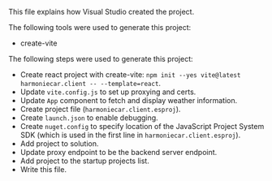 This file explains how Visual Studio created the project.

The following tools were used to generate this project:
- create-vite

The following steps were used to generate this project:
- Create react project with create-vite: `npm init --yes vite@latest harmoniecar.client -- --template=react`.
- Update `vite.config.js` to set up proxying and certs.
- Update `App` component to fetch and display weather information.
- Create project file (`harmoniecar.client.esproj`).
- Create `launch.json` to enable debugging.
- Create `nuget.config` to specify location of the JavaScript Project System SDK (which is used in the first line in `harmoniecar.client.esproj`).
- Add project to solution.
- Update proxy endpoint to be the backend server endpoint.
- Add project to the startup projects list.
- Write this file.
